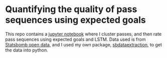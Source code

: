 # Quantifying the quality of pass sequences using expected goals

This repo contains a [jupyter notebook](https://github.com/RobBlumberg/pass_sequence_eval/blob/master/src/pass_sequence_eval.ipynb) where I cluster passes, and then rate pass sequences using expected goals and LSTM. Data used is from [Statsbomb open data](https://github.com/statsbomb/open-data), and I used my own package, [sbdataextraction](https://github.com/RobBlumberg/sbdataextraction), to get the data into python.  
